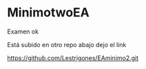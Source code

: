 # MinimotwoEA

Examen ok



Está subido en otro repo abajo dejo el link


https://github.com/Lestrigones/EAminimo2.git
